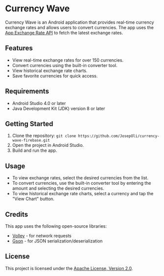 # Currency Wave

Currency Wave is an Android application that provides real-time currency exchange rates and allows users to convert currencies. The app uses the [App Exchange Rate API](https://app.exchangerate-api.com//) to fetch the latest exchange rates.

## Features

- View real-time exchange rates for over 150 currencies.
- Convert currencies using the built-in converter tool.
- View historical exchange rate charts.
- Save favorite currencies for quick access.

## Requirements

- Android Studio 4.0 or later
- Java Development Kit (JDK) version 8 or later

## Getting Started

1. Clone the repository: `git clone https://github.com/JosepOli/currency-wave-firebase.git`
2. Open the project in Android Studio.
3. Build and run the app.

## Usage

- To view exchange rates, select the desired currencies from the list.
- To convert currencies, use the built-in converter tool by entering the amount and selecting the desired currencies.
- To view historical exchange rate charts, select a currency and tap the "View Chart" button.

## Credits

This app uses the following open-source libraries:

- [Volley](https://developer.android.com/training/volley) - for network requests
- [Gson](https://github.com/google/gson) - for JSON serialization/deserialization

## License

This project is licensed under the [Apache License, Version 2.0](https://www.apache.org/licenses/LICENSE-2.0).
